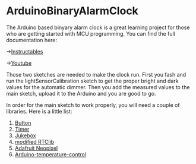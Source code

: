 # ArduinoBinaryAlarmClock
The Arduino based binyary alarm clock is a great learning project for those who are getting started with MCU programming.
You can find the full documentation here: 

->[Instructables](https://www.instructables.com/member/Basement%20Engineering/?cb=1522923558)

->[Youtube](https://www.youtube.com/watch?v=gJVIzod6dyY)

Those two sketches are needed to make the clock run.
First you fash and run the lightSensorCalibration sketch to get the proper bright and dark values for the automatic dimmer.
Then you add the measured values to the main sketch, upload it to the Arduino and you are good to go.

In order for the main sketch to work properly, you will need a couple of libraries.
Here is a little list:

1. [Button](https://github.com/BasementEngineering/Button)
2. [Timer](https://github.com/BasementEngineering/Timer)
3. [Jukebox](https://github.com/BasementEngineering/Jukebox)
4. [modified RTClib](https://github.com/BasementEngineering/RTClib-modified-)
5. [Adafruit Neopixel](https://github.com/adafruit/Adafruit_NeoPixel)
6. [Arduino-temperature-control](https://github.com/milesburton/Arduino-Temperature-Control-Library)

